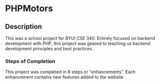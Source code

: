 # PHPMotors

## Description
This was a school project for BYUI CSE 340. Entirely focused on backend development with PHP, this project was geared to teaching us backend development principles and best practices.

### Steps of Completion
This project was completed in 8 steps or "enhancements". Each enhancement contains new features added to the website.
